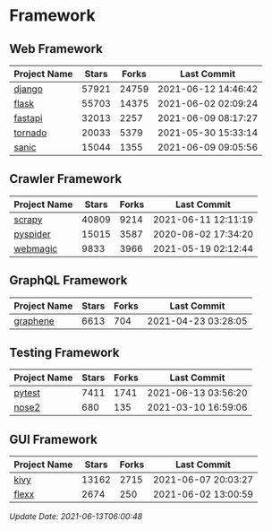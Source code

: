 # Framework

## Web Framework
| Project Name | Stars | Forks | Last Commit |
| ------------ | ----- | ----- | ----------- |
| [django](https://github.com/django/django) | 57921 | 24759 | 2021-06-12 14:46:42 |
| [flask](https://github.com/pallets/flask) | 55703 | 14375 | 2021-06-02 02:09:24 |
| [fastapi](https://github.com/tiangolo/fastapi) | 32013 | 2257 | 2021-06-09 08:17:27 |
| [tornado](https://github.com/tornadoweb/tornado) | 20033 | 5379 | 2021-05-30 15:33:14 |
| [sanic](https://github.com/sanic-org/sanic) | 15044 | 1355 | 2021-06-09 09:05:56 |

## Crawler Framework
| Project Name | Stars | Forks | Last Commit |
| ------------ | ----- | ----- | ----------- |
| [scrapy](https://github.com/scrapy/scrapy) | 40809 | 9214 | 2021-06-11 12:11:19 |
| [pyspider](https://github.com/binux/pyspider) | 15015 | 3587 | 2020-08-02 17:34:20 |
| [webmagic](https://github.com/code4craft/webmagic) | 9833 | 3966 | 2021-05-19 02:12:44 |

## GraphQL Framework
| Project Name | Stars | Forks | Last Commit |
| ------------ | ----- | ----- | ----------- |
| [graphene](https://github.com/graphql-python/graphene) | 6613 | 704 | 2021-04-23 03:28:05 |

## Testing Framework
| Project Name | Stars | Forks | Last Commit |
| ------------ | ----- | ----- | ----------- |
| [pytest](https://github.com/pytest-dev/pytest) | 7411 | 1741 | 2021-06-13 03:56:20 |
| [nose2](https://github.com/nose-devs/nose2) | 680 | 135 | 2021-03-10 16:59:06 |

## GUI Framework
| Project Name | Stars | Forks | Last Commit |
| ------------ | ----- | ----- | ----------- |
| [kivy](https://github.com/kivy/kivy) | 13162 | 2715 | 2021-06-07 20:03:27 |
| [flexx](https://github.com/flexxui/flexx) | 2674 | 250 | 2021-06-02 13:00:59 |

*Update Date: 2021-06-13T06:00:48*